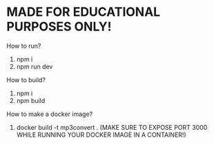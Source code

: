 # MADE FOR EDUCATIONAL PURPOSES ONLY!

How to run?
1) npm i
1) npm run dev

How to build?
1) npm i
2) npm build

How to make a docker image?
1) docker build -t mp3convert . (MAKE SURE TO EXPOSE PORT 3000 WHILE RUNNING YOUR DOCKER IMAGE IN A CONTAINER!)

